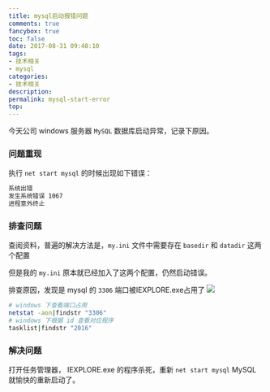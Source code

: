 ```yaml
---
title: mysql启动报错问题
comments: true
fancybox: true
toc: false
date: 2017-08-31 09:48:10
tags:
- 技术相关
- mysql
categories:
- 技术相关
description:
permalink: mysql-start-error
top:
---
```

今天公司 windows 服务器 `MySQL` 数据库启动异常，记录下原因。
<!--more-->

### 问题重现
执行 `net start mysql` 的时候出现如下错误：

```bash
系统出错
发生系统错误 1067
进程意外终止
```

### 排查问题
查阅资料，普遍的解决方法是，`my.ini` 文件中需要存在 `basedir` 和 `datadir` 这两个配置

但是我的 `my.ini` 原本就已经加入了这两个配置，仍然启动错误。

排查原因，发现是 mysql 的 `3306` 端口被IEXPLORE.exe占用了
![](http://oriqjordg.bkt.clouddn.com/2017-08-31-15041452096442.jpg)

```bash
# windows 下查看端口占用
netstat -aon|findstr "3306"
# windows 下根据 id 查看对应程序
tasklist|findstr "2016"
```

### 解决问题
打开任务管理器， IEXPLORE.exe 的程序杀死，重新 `net start mysql` MySQL 就愉快的重新启动了。